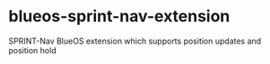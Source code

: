 # blueos-sprint-nav-extension
SPRINT-Nav BlueOS extension which supports position updates and position hold
